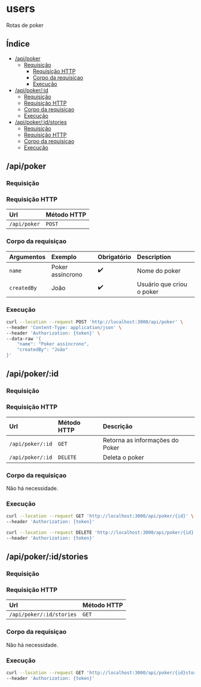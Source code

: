 # users

Rotas de poker

## Índice
- [/api/poker](#apipoker)
  - [Requisição](#requisição)
    - [Requisição HTTP](#requisição-http)
    - [Corpo da requisiçao](#corpo-da-requisiçao)
    - [Execução](#execução)
- [/api/poker/:id](#apipokerid)
    - [Requisição](#requisição)
    - [Requisição HTTP](#requisição-http)
    - [Corpo da requisiçao](#corpo-da-requisiçao)
    - [Execução](#execução)
- [/api/poker/:id/stories](#apipokeridstories)
    - [Requisição](#requisição)
    - [Requisição HTTP](#requisição-http)
    - [Corpo da requisiçao](#corpo-da-requisiçao)
    - [Execução](#execução)


## /api/poker

### Requisição

### Requisição HTTP

| Url          | Método HTTP |
|:-------------|:------------|
| `/api/poker` | `POST`      |

### Corpo da requisiçao

| Argumentos  | Exemplo          | Obrigatório        | Description               |
|:------------|:-----------------|:-------------------|:--------------------------|
| `name`      | Poker assíncrono | :heavy_check_mark: | Nome do poker             |
| `createdBy` | João             | :heavy_check_mark: | Usuário que criou o poker |

### Execução
```bash
curl --location --request POST 'http://localhost:3000/api/poker' \
--header 'Content-Type: application/json' \
--header 'Authorization: {token}' \
--data-raw '{
    "name": "Poker assíncrono",
    "createdBy": "João"
}'
```

## /api/poker/:id

### Requisição

### Requisição HTTP

| Url              | Método HTTP | Descrição                       |
|:-----------------|:------------|:--------------------------------|
| `/api/poker/:id` | `GET`       | Retorna as informações do Poker |
| `/api/poker/:id` | `DELETE`    | Deleta o poker                  |

### Corpo da requisiçao

Não há necessidade.

### Execução

```bash
curl --location --request GET 'http://localhost:3000/api/poker/{id}' \
--header 'Authorization: {token}'
```

```bash
curl --location --request DELETE 'http://localhost:3000/api/poker/{id}' \
--header 'Authorization: {token}'
```

## /api/poker/:id/stories

### Requisição

### Requisição HTTP

| Url                      | Método HTTP |
|:-------------------------|:------------|
| `/api/poker/:id/stories` | `GET`       |

### Corpo da requisiçao

Não há necessidade.

### Execução
```bash
curl --location --request GET 'http://localhost:3000/api/poker/{id}stories' \
--header 'Authorization: {token}'
```